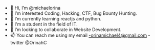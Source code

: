 - 👋 Hi, I’m @michaelorina
- 👀 I’m interested Coding, Hacking, CTF, Bug Bounty Hunting.
- 🌱 I’m currently learning reactjs and python.
- 🌱 I'm a student in the field of IT.
- 💞️ I’m looking to collaborate in Website Development.
- 📫 You can reach me using my email -orinamichael4@gmail.com - twitter @OrinahC

<!---
michaelorina/michaelorina is a ✨ special ✨ repository because its `README.md` (this file) appears on your GitHub profile.
You can click the Preview link to take a look at your changes.
--->
